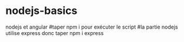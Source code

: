 # nodejs-basics
nodejs et angular
#taper npm i pour exécuter le script
#la partie nodejs utilise express donc taper npm i express

